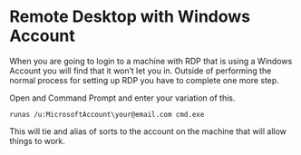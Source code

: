 # Remote Desktop with Windows Account

When you are going to login to a machine with RDP that is using a Windows Account you will find that it won’t let you in. Outside of performing the normal process for setting up RDP you have to complete one more step.

  

Open and Command Prompt and enter your variation of this.

```
runas /u:MicrosoftAccount\your@email.com cmd.exe

```

  

This will tie and alias of sorts to the account on the machine that will allow things to work.